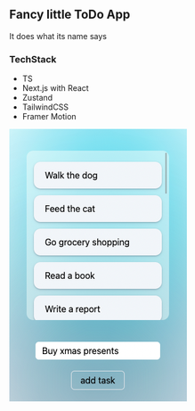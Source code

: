 ## Fancy little ToDo App

It does what its name says

### TechStack

- TS
- Next.js with React
- Zustand
- TailwindCSS
- Framer Motion

![](./public//screen1.png)
